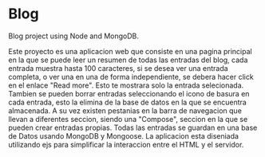 # Blog
Blog project using Node and MongoDB.

Este proyecto es una aplicacion web que consiste en una pagina principal en la que se puede leer un resumen de todas las entradas del blog, cada entrada muestra hasta 100 caracteres, 
si se desea ver una entrada completa, o ver una en una de forma independiente, se debera hacer click en el enlace "Read more". Esto te mostrara solo la entrada selecionada. Tambien
se pueden borrar entradas seleccionando el icono de basura en cada entrada, esto la elimina de la base de datos en la que se encuentra almacenada.
A su vez existen pestanias en la barra de navegacion que llevan a diferentes seccion, siendo una "Compose", seccion en la que se pueden crear entradas propias. Todas las entradas
se guardan en una base de Datos usando MongoDB y Mongoose.
La aplicacion esta diseniada utilizando ejs para simplificar la interaccion entre el HTML y el servidor.
